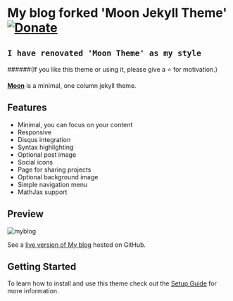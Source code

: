 # My blog forked 'Moon Jekyll Theme' [![Donate](https://img.shields.io/badge/paypal-donate-blue.svg)](https://www.paypal.me/taylantatli/0usd)  
  
## `I have renovated 'Moon Theme' as my style `
    
######(If you like this theme or using it, please give a :star: for motivation.)

**[Moon](https://taylantatli.github.io/Moon)** is a minimal, one column jekyll theme.

## Features
* Minimal, you can focus on your content
* Responsive
* Disqus integration
* Syntax highlighting
* Optional post image
* Social icons
* Page for sharing projects
* Optional background image
* Simple navigation menu
* MathJax support

## Preview

![myblog](https://user-images.githubusercontent.com/33630505/51456614-b83d4f80-1d91-11e9-9ccd-48c60e66d3ba.JPG)

See a [live version of My blog](https://jungjihyuk.github.io/JH_Life) hosted on GitHub.

## Getting Started

To learn how to install and use this theme check out the [Setup Guide](https://taylantatli.github.io/Moon/moon-theme/) for more information.
